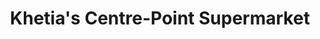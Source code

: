 ---
title: "Khetia's Centre-Point Supermarket"
url: /bungoma/khetias-centre-point-supermarket/
shop: supermarket
---